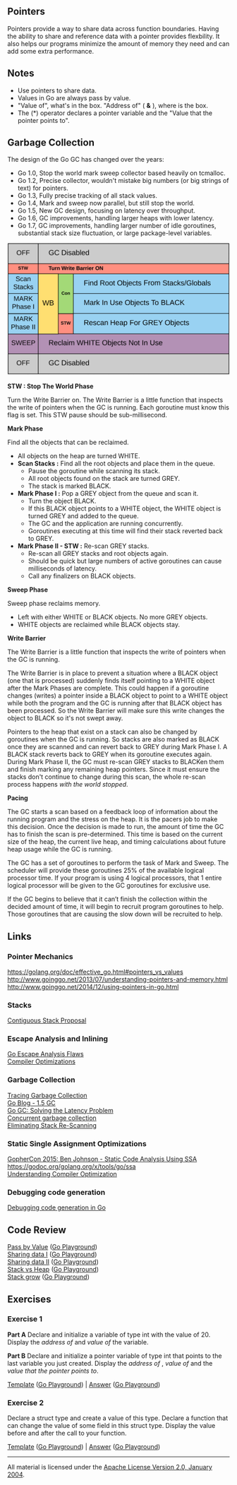 ## Pointers

Pointers provide a way to share data across function boundaries. Having the ability to share and reference data with a pointer provides flexbility. It also helps our programs minimize the amount of memory they need and can add some extra performance.

## Notes

* Use pointers to share data.
* Values in Go are always pass by value.
* "Value of", what's in the box. "Address of" ( **&** ), where is the box.
* The (*) operator declares a pointer variable and the "Value that the pointer points to".

## Garbage Collection

The design of the Go GC has changed over the years:
* Go 1.0, Stop the world mark sweep collector based heavily on tcmalloc.
* Go 1.2, Precise collector, wouldn't mistake big numbers (or big strings of text) for pointers.
* Go 1.3, Fully precise tracking of all stack values.
* Go 1.4, Mark and sweep now parallel, but still stop the world.
* Go 1.5, New GC design, focusing on latency over throughput.
* Go 1.6, GC improvements, handling larger heaps with lower latency.
* Go 1.7, GC improvements, handling larger number of idle goroutines, substantial stack size fluctuation, or large package-level variables.

![figure1](GC_Algorithm.png?v=2)

**STW : Stop The World Phase**

Turn the Write Barrier on. The Write Barrier is a little function that inspects the write of pointers when the GC is running. Each goroutine must know this flag is set. This STW pause should be sub-millisecond.

**Mark Phase**

Find all the objects that can be reclaimed.

* All objects on the heap are turned WHITE.
* **Scan Stacks :** Find all the root objects and place them in the queue.
    * Pause the goroutine while scanning its stack.
    * All root objects found on the stack are turned GREY.
    * The stack is marked BLACK.
* **Mark Phase I :** Pop a GREY object from the queue and scan it.
    * Turn the object BLACK.
    * If this BLACK object points to a WHITE object, the WHITE object is turned GREY and added to the queue.
    * The GC and the application are running concurrently.
    * Goroutines executing at this time will find their stack reverted back to GREY.
* **Mark Phase II - STW :** Re-scan GREY stacks.
    * Re-scan all GREY stacks and root objects again.
    * Should be quick but large numbers of active goroutines can cause milliseconds of latency. 
    * Call any finalizers on BLACK objects.

**Sweep Phase**

Sweep phase reclaims memory.

* Left with either WHITE or BLACK objects. No more GREY objects.
* WHITE objects are reclaimed while BLACK objects stay.

**Write Barrier**

The Write Barrier is a little function that inspects the write of pointers when the GC is running.

The Write Barrier is in place to prevent a situation where a BLACK object (one that is processed) suddenly finds itself pointing to a WHITE object after the Mark Phases are complete. This could happen if a goroutine changes (writes) a pointer inside a BLACK object to point to a WHITE object while both the program and the GC is running after that BLACK object has been processed. So the Write Barrier will make sure this write changes the object to BLACK so it's not swept away.

Pointers to the heap that exist on a stack can also be changed by goroutines when the GC is running. So stacks are also marked as BLACK once they are scanned and can revert back to GREY during Mark Phase I. A BLACK stack reverts back to GREY when its goroutine executes again. During Mark Phase II, the GC must re-scan GREY stacks to BLACKen them and finish marking any remaining heap pointers. Since it must ensure the stacks don't continue to change during this scan, the whole re-scan process happens *with the world stopped*.

**Pacing**

The GC starts a scan based on a feedback loop of information about the running program and the stress on the heap. It is the pacers job to make this decision. Once the decision is made to run, the amount of time the GC has to finish the scan is pre-determined. This time is based on the current size of the heap, the current live heap, and timing calculations about future heap usage while the GC is running.

The GC has a set of goroutines to perform the task of Mark and Sweep. The scheduler will provide these goroutines 25% of the available logical processor time. If your program is using 4 logical processors, that 1 entire logical processor will be given to the GC goroutines for exclusive use.

If the GC begins to believe that it can’t finish the collection within the decided amount of time, it will begin to recruit program goroutines to help. Those goroutines that are causing the slow down will be recruited to help.

## Links

### Pointer Mechanics

https://golang.org/doc/effective_go.html#pointers_vs_values  
http://www.goinggo.net/2013/07/understanding-pointers-and-memory.html  
http://www.goinggo.net/2014/12/using-pointers-in-go.html

### Stacks

[Contiguous Stack Proposal](https://docs.google.com/document/d/1wAaf1rYoM4S4gtnPh0zOlGzWtrZFQ5suE8qr2sD8uWQ/pub)

### Escape Analysis and Inlining

[Go Escape Analysis Flaws](https://docs.google.com/document/d/1CxgUBPlx9iJzkz9JWkb6tIpTe5q32QDmz8l0BouG0Cw)  
[Compiler Optimizations](https://github.com/golang/go/wiki/CompilerOptimizations)

### Garbage Collection

[Tracing Garbage Collection](https://en.wikipedia.org/wiki/Tracing_garbage_collection)  
[Go Blog - 1.5 GC](https://blog.golang.org/go15gc)  
[Go GC: Solving the Latency Problem](https://www.youtube.com/watch?v=aiv1JOfMjm0&index=16&list=PL2ntRZ1ySWBf-_z-gHCOR2N156Nw930Hm)  
[Concurrent garbage collection](http://rubinius.com/2013/06/22/concurrent-garbage-collection)  
[Eliminating Stack Re-Scanning](https://groups.google.com/forum/m/#!topic/golang-codereviews/O8OoHFzBQc4)

### Static Single Assignment Optimizations

[GopherCon 2015: Ben Johnson - Static Code Analysis Using SSA](https://www.youtube.com/watch?v=D2-gaMvWfQY)  
https://godoc.org/golang.org/x/tools/go/ssa  
[Understanding Compiler Optimization](https://www.youtube.com/watch?v=FnGCDLhaxKU)

### Debugging code generation

[Debugging code generation in Go](http://golang.rakyll.org/codegen/)

## Code Review

[Pass by Value](example1/example1.go) ([Go Playground](https://play.golang.org/p/qnCX0kVwRH))  
[Sharing data I](example2/example2.go) ([Go Playground](https://play.golang.org/p/6GUcA7-x3j))  
[Sharing data II](example3/example3.go) ([Go Playground](https://play.golang.org/p/KRKrUCcTYe))  
[Stack vs Heap](example4/example4.go) ([Go Playground](https://play.golang.org/p/qBUjYozz6q))  
[Stack grow](example5/example5.go) ([Go Playground](https://play.golang.org/p/tpDOwBCvqW))  

## Exercises

### Exercise 1

**Part A** Declare and initialize a variable of type int with the value of 20. Display the _address of_ and _value of_ the variable.

**Part B** Declare and initialize a pointer variable of type int that points to the last variable you just created. Display the _address of_ , _value of_ and the _value that the pointer points to_.

[Template](exercises/template1/template1.go) ([Go Playground](https://play.golang.org/p/ZiVZzVkMqk)) |
[Answer](exercises/exercise1/exercise1.go) ([Go Playground](https://play.golang.org/p/ARXt9Ddawc))

### Exercise 2

Declare a struct type and create a value of this type. Declare a function that can change the value of some field in this struct type. Display the value before and after the call to your function.

[Template](exercises/template2/template2.go) ([Go Playground](http://play.golang.org/p/qT4JMQDzpD)) |
[Answer](exercises/exercise2/exercise2.go) ([Go Playground](http://play.golang.org/p/DS8DZnEg6i))
___
All material is licensed under the [Apache License Version 2.0, January 2004](http://www.apache.org/licenses/LICENSE-2.0).
